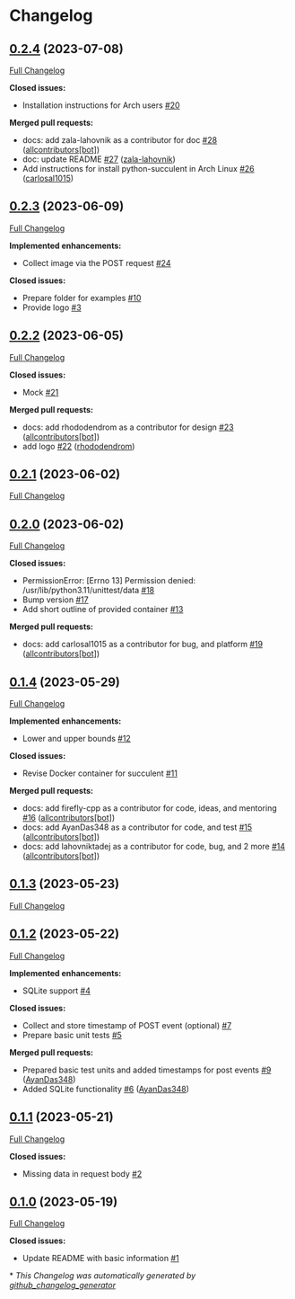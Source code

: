 # Changelog

## [0.2.4](https://github.com/firefly-cpp/succulent/tree/0.2.4) (2023-07-08)

[Full Changelog](https://github.com/firefly-cpp/succulent/compare/0.2.3...0.2.4)

**Closed issues:**

- Installation instructions for Arch users [\#20](https://github.com/firefly-cpp/succulent/issues/20)

**Merged pull requests:**

- docs: add zala-lahovnik as a contributor for doc [\#28](https://github.com/firefly-cpp/succulent/pull/28) ([allcontributors[bot]](https://github.com/apps/allcontributors))
- doc: update README [\#27](https://github.com/firefly-cpp/succulent/pull/27) ([zala-lahovnik](https://github.com/zala-lahovnik))
- Add instructions for install python-succulent in Arch Linux [\#26](https://github.com/firefly-cpp/succulent/pull/26) ([carlosal1015](https://github.com/carlosal1015))

## [0.2.3](https://github.com/firefly-cpp/succulent/tree/0.2.3) (2023-06-09)

[Full Changelog](https://github.com/firefly-cpp/succulent/compare/0.2.2...0.2.3)

**Implemented enhancements:**

- Collect image via the POST request [\#24](https://github.com/firefly-cpp/succulent/issues/24)

**Closed issues:**

- Prepare folder for examples [\#10](https://github.com/firefly-cpp/succulent/issues/10)
- Provide logo [\#3](https://github.com/firefly-cpp/succulent/issues/3)

## [0.2.2](https://github.com/firefly-cpp/succulent/tree/0.2.2) (2023-06-05)

[Full Changelog](https://github.com/firefly-cpp/succulent/compare/0.2.1...0.2.2)

**Closed issues:**

- Mock [\#21](https://github.com/firefly-cpp/succulent/issues/21)

**Merged pull requests:**

- docs: add rhododendrom as a contributor for design [\#23](https://github.com/firefly-cpp/succulent/pull/23) ([allcontributors[bot]](https://github.com/apps/allcontributors))
- add logo [\#22](https://github.com/firefly-cpp/succulent/pull/22) ([rhododendrom](https://github.com/rhododendrom))

## [0.2.1](https://github.com/firefly-cpp/succulent/tree/0.2.1) (2023-06-02)

[Full Changelog](https://github.com/firefly-cpp/succulent/compare/0.2.0...0.2.1)

## [0.2.0](https://github.com/firefly-cpp/succulent/tree/0.2.0) (2023-06-02)

[Full Changelog](https://github.com/firefly-cpp/succulent/compare/0.1.4...0.2.0)

**Closed issues:**

- PermissionError: \[Errno 13\] Permission denied: /usr/lib/python3.11/unittest/data [\#18](https://github.com/firefly-cpp/succulent/issues/18)
- Bump version [\#17](https://github.com/firefly-cpp/succulent/issues/17)
- Add short outline of provided container [\#13](https://github.com/firefly-cpp/succulent/issues/13)

**Merged pull requests:**

- docs: add carlosal1015 as a contributor for bug, and platform [\#19](https://github.com/firefly-cpp/succulent/pull/19) ([allcontributors[bot]](https://github.com/apps/allcontributors))

## [0.1.4](https://github.com/firefly-cpp/succulent/tree/0.1.4) (2023-05-29)

[Full Changelog](https://github.com/firefly-cpp/succulent/compare/0.1.3...0.1.4)

**Implemented enhancements:**

- Lower and upper bounds [\#12](https://github.com/firefly-cpp/succulent/issues/12)

**Closed issues:**

- Revise Docker container for succulent [\#11](https://github.com/firefly-cpp/succulent/issues/11)

**Merged pull requests:**

- docs: add firefly-cpp as a contributor for code, ideas, and mentoring [\#16](https://github.com/firefly-cpp/succulent/pull/16) ([allcontributors[bot]](https://github.com/apps/allcontributors))
- docs: add AyanDas348 as a contributor for code, and test [\#15](https://github.com/firefly-cpp/succulent/pull/15) ([allcontributors[bot]](https://github.com/apps/allcontributors))
- docs: add lahovniktadej as a contributor for code, bug, and 2 more [\#14](https://github.com/firefly-cpp/succulent/pull/14) ([allcontributors[bot]](https://github.com/apps/allcontributors))

## [0.1.3](https://github.com/firefly-cpp/succulent/tree/0.1.3) (2023-05-23)

[Full Changelog](https://github.com/firefly-cpp/succulent/compare/0.1.2...0.1.3)

## [0.1.2](https://github.com/firefly-cpp/succulent/tree/0.1.2) (2023-05-22)

[Full Changelog](https://github.com/firefly-cpp/succulent/compare/0.1.1...0.1.2)

**Implemented enhancements:**

- SQLite support [\#4](https://github.com/firefly-cpp/succulent/issues/4)

**Closed issues:**

- Collect and store timestamp of POST event \(optional\) [\#7](https://github.com/firefly-cpp/succulent/issues/7)
- Prepare basic unit tests [\#5](https://github.com/firefly-cpp/succulent/issues/5)

**Merged pull requests:**

- Prepared basic test units and added timestamps for post events [\#9](https://github.com/firefly-cpp/succulent/pull/9) ([AyanDas348](https://github.com/AyanDas348))
- Added SQLite functionality [\#6](https://github.com/firefly-cpp/succulent/pull/6) ([AyanDas348](https://github.com/AyanDas348))

## [0.1.1](https://github.com/firefly-cpp/succulent/tree/0.1.1) (2023-05-21)

[Full Changelog](https://github.com/firefly-cpp/succulent/compare/0.1.0...0.1.1)

**Closed issues:**

- Missing data in request body [\#2](https://github.com/firefly-cpp/succulent/issues/2)

## [0.1.0](https://github.com/firefly-cpp/succulent/tree/0.1.0) (2023-05-19)

[Full Changelog](https://github.com/firefly-cpp/succulent/compare/6ce587ae69e18fd2e22c10ea898796845ccbf7e3...0.1.0)

**Closed issues:**

- Update README with basic information [\#1](https://github.com/firefly-cpp/succulent/issues/1)



\* *This Changelog was automatically generated by [github_changelog_generator](https://github.com/github-changelog-generator/github-changelog-generator)*
